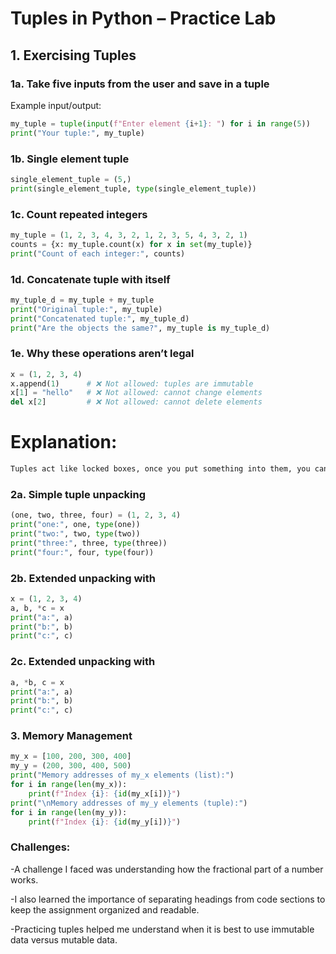 # Tuples in Python – Practice Lab

## 1. Exercising Tuples

### 1a. Take five inputs from the user and save in a tuple
Example input/output:

```python
my_tuple = tuple(input(f"Enter element {i+1}: ") for i in range(5))
print("Your tuple:", my_tuple)
```
### 1b. Single element tuple
```python
single_element_tuple = (5,)
print(single_element_tuple, type(single_element_tuple))
```
### 1c. Count repeated integers
```python
my_tuple = (1, 2, 3, 4, 3, 2, 1, 2, 3, 5, 4, 3, 2, 1)
counts = {x: my_tuple.count(x) for x in set(my_tuple)}
print("Count of each integer:", counts)
```
### 1d. Concatenate tuple with itself
```python
my_tuple_d = my_tuple + my_tuple
print("Original tuple:", my_tuple)
print("Concatenated tuple:", my_tuple_d)
print("Are the objects the same?", my_tuple is my_tuple_d)
```
### 1e. Why these operations aren’t legal
```python
x = (1, 2, 3, 4)
x.append(1)      # ❌ Not allowed: tuples are immutable
x[1] = "hello"   # ❌ Not allowed: cannot change elements
del x[2]         # ❌ Not allowed: cannot delete elements
```
# Explanation:
```python
Tuples act like locked boxes, once you put something into them, you can't make changes. If you attempt to add, delete or modify any items, you will encounter an error message from Python because a tuple can never change from the time you created it.
```
### 2a. Simple tuple unpacking
```python
(one, two, three, four) = (1, 2, 3, 4)
print("one:", one, type(one))
print("two:", two, type(two))
print("three:", three, type(three))
print("four:", four, type(four))
```
### 2b. Extended unpacking with 
```python
x = (1, 2, 3, 4)
a, b, *c = x
print("a:", a)
print("b:", b)
print("c:", c)
```
### 2c. Extended unpacking with
```python
a, *b, c = x
print("a:", a)
print("b:", b)
print("c:", c)
```
### 3. Memory Management
```python
my_x = [100, 200, 300, 400]
my_y = (200, 300, 400, 500)
print("Memory addresses of my_x elements (list):")
for i in range(len(my_x)):
    print(f"Index {i}: {id(my_x[i])}")
print("\nMemory addresses of my_y elements (tuple):")
for i in range(len(my_y)):
    print(f"Index {i}: {id(my_y[i])}")
```
### Challenges:
-A challenge I faced was understanding how the fractional part of a number works.

-I also learned the importance of separating headings from code sections to keep the assignment organized and readable.

-Practicing tuples helped me understand when it is best to use immutable data versus mutable data.


